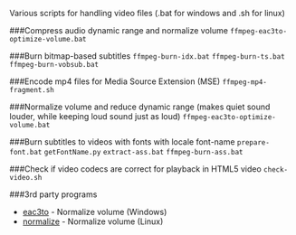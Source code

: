 Various scripts for handling video files (.bat for windows and .sh for linux)

###Compress audio dynamic range and normalize volume
`ffmpeg-eac3to-optimize-volume.bat`

###Burn bitmap-based subtitles
`ffmpeg-burn-idx.bat`
`ffmpeg-burn-ts.bat`
`ffmpeg-burn-vobsub.bat`

###Encode mp4 files for Media Source Extension (MSE)
`ffmpeg-mp4-fragment.sh`

###Normalize volume and reduce dynamic range (makes quiet sound louder, while keeping loud sound just as loud)
`ffmpeg-eac3to-optimize-volume.bat`

###Burn subtitles to videos with fonts with locale font-name
`prepare-font.bat`
`getFontName.py`
`extract-ass.bat`
`ffmpeg-burn-ass.bat`

###Check if video codecs are correct for playback in HTML5 video
`check-video.sh`

###3rd party programs
- [eac3to](https://forum.doom9.org/showthread.php?t=125966) - Normalize volume (Windows)
- [normalize](http://normalize.nongnu.org/) - Normalize volume (Linux)

